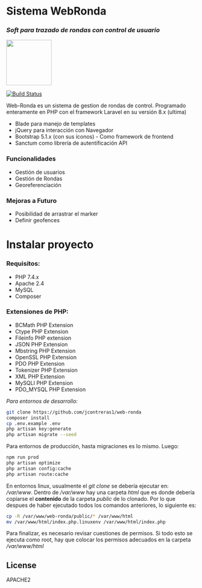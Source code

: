 # Sistema WebRonda
### _Soft para trazado de rondas con control de usuario_

<img src="https://www.appm.com.ar/extra/imagenes_firma/grupotic.png" width="120" />

[![Build Status](https://github.com/jcontreras1/web-ronda?branch=master)](https://github.com/jcontreras1/web-ronda)

Web-Ronda es un sistema de gestion de rondas de control. Programado enteramente en PHP con el framework Laravel en su versión 8.x (ultima)

- Blade para manejo de templates
- jQuery para interacción con Navegador
- Bootstrap 5.1.x (con sus íconos) - Como framework de frontend
- Sanctum como librería de autentificación API

### Funcionalidades

- Gestión de usuarios
- Gestión de Rondas
- Georeferenciación

### Mejoras a Futuro

- Posibilidad de arrastrar el marker
- Definir geofences

# Instalar proyecto 

### Requisitos:

- PHP 7.4.x
- Apache 2.4
- MySQL
- Composer

### Extensiones de PHP:

- BCMath PHP Extension
- Ctype PHP Extension
- Fileinfo PHP extension
- JSON PHP Extension
- Mbstring PHP Extension
- OpenSSL PHP Extension
- PDO PHP Extension
- Tokenizer PHP Extension
- XML PHP Extension
- MySQLI PHP Extension
- PDO_MYSQL PHP Extension

_Para entornos de desarrollo:_
```sh
git clone https://github.com/jcontreras1/web-ronda
composer install
cp .env.example .env
php artisan key:generate
php artisan migrate --seed
```

Para entornos de producción, hasta migraciones es lo mismo. Luego:

```sh
npm run prod
php artisan optimize
php artisan config:cache
php artisan route:cache
```

En entornos linux, usualmente el _git clone_ se debería ejecutar en: _/var/www_. Dentro de _/var/www_ hay una carpeta _html_ que es donde debería copiarse el **contenido** de la carpeta _public_ de lo clonado. 
Por lo que despues de haber ejecutado todos los comandos anteriores, lo siguiente es:

```sh
cp -R /var/www/web-ronda/public/* /var/www/html
mv /var/www/html/index.php.linuxenv /var/www/html/index.php
```

Para finalizar, es necesario revisar cuestiones de permisos. Si todo esto se ejecuta como root, hay que colocar los permisos adecuados en la carpeta _/var/www/html_ 

## License

APACHE2